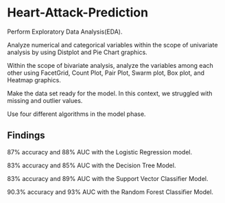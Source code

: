 # Heart-Attack-Prediction

Perform Exploratory Data Analysis(EDA).

Analyze numerical and categorical variables within the scope of univariate analysis by using Distplot and Pie Chart graphics.

Within the scope of bivariate analysis, analyze the variables among each other using FacetGrid, Count Plot, Pair Plot, Swarm plot, Box plot, and Heatmap graphics.

Make the data set ready for the model. In this context, we struggled with missing and outlier values.

Use four different algorithms in the model phase.

Findings
--------

87% accuracy and 88% AUC with the Logistic Regression model.

83% accuracy and 85% AUC with the Decision Tree Model.

83% accuracy and 89% AUC with the Support Vector Classifier Model.

90.3% accuracy and 93% AUC with the Random Forest Classifier Model.
